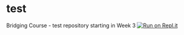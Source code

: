 # test
Bridging Course - test repository starting in Week 3
[![Run on Repl.it](https://repl.it/badge/github/G-Mag/test)](https://repl.it/github/G-Mag/test)